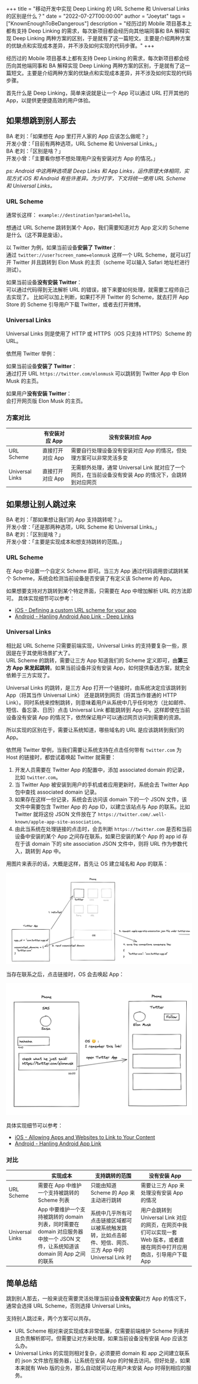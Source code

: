 +++
title = "移动开发中实现 Deep Linking 的 URL Scheme 和 Universal Links 的区别是什么？"
date = "2022-07-27T00:00:00"
author = "Joeytat"
tags = ["KnownEnoughToBeDangerous"]
description = "经历过的 Mobile 项目基本上都有支持 Deep Linking 的需求，每次新项目都会经历向其他端同事和 BA 解释实现 Deep Linking 两种方案的区别，于是就有了这一篇短文。主要是介绍两种方案的优缺点和实现成本差异，并不涉及如何实现的代码步骤。"
+++

经历过的 Mobile 项目基本上都有支持 Deep Linking 的需求，每次新项目都会经历向其他端同事和 BA 解释实现 Deep Linking 两种方案的区别，于是就有了这一篇短文。主要是介绍两种方案的优缺点和实现成本差异，并不涉及如何实现的代码步骤。

首先什么是 Deep Linking，简单来说就是让一个 App 可以通过 URL 打开其他的 App，以提供更便捷高效的用户体验。

## 如果想跳到别人那去
BA 老刘：「如果想在 App 里打开人家的 App 应该怎么做呢？」  
开发小曾：「目前有两种选项，URL Scheme 和 Universal Links。」  
BA 老刘：「区别是啥？」  
开发小曾：「主要看你想不想处理用户没有安装对方 App 的情况。」  

*ps: Android 中这两种选项是 Deep Links 和 App Links，运作原理大体相同，实现方式 iOS 和 Android 有些许差异。为少打字，下文将统一使用 URL Scheme 和 Universal Links。*

### URL Scheme
通常长这样： `example://destination?param1=hello`。

想通过 URL Scheme 跳转到某个 App，我们需要知道对方 App 定义的 Scheme 是什么（这不算是废话）。

以 Twitter 为例，如果当前设备**安装了 Twitter**：  
通过 `twitter://user?screen_name=elonmusk` 这样一个 URL Scheme，就可以打开 Twitter 并且跳转到 Elon Musk 的主页（scheme 可以输入 Safari 地址栏进行测试）。

如果当前设备**没有安装 Twitter**：  
可以通过代码得到无法解析 URL 的错误，接下来要如何处理，就需要工程师自己去实现了。
比如可以加上判断，如果打不开 Twitter 的 Scheme，就去打开 App Store 的 Scheme 引导用户下载 Twitter，或者去打开微博。

### Universal Links
Universal Links 则是使用了 HTTP 或 HTTPS（iOS 只支持 HTTPS）Scheme 的 URL。

依然用 Twitter 举例：  

如果当前设备**安装了 Twitter**：  
通过打开 URL `https://twitter.com/elonmusk` 可以跳转到 Twitter App 中 Elon Musk 的主页。

如果用户**没有安装 Twitter**：  
会打开网页版 Elon Musk 的主页。

### 方案对比

|  | 有安装对应 App | 没有安装对应 App |
| ---- | ---- | ---- |
| URL Scheme | 直接打开对应 App | 需要自行处理设备没有安装对应 App 的情况，但处理方案可以非常灵活多变 |
| Universal Links | 直接打开对应 App | 无需额外处理，通常 Universal Link 就对应了一个网页，在当前设备没有安装 App 的情况下，会跳转到对应网页 |

## 如果想让别人跳过来
BA 老刘：「那如果想让我们的 App 支持跳转呢？」。  
开发小曾：「还是那两种选项，URL Scheme 和 Universal Links。」  
BA 老刘：「区别是啥？」  
开发小曾：「主要是实现成本和想支持跳转的范围。」  

### URL Scheme
在 App 中设置一个自定义 Scheme 即可。当三方 App 通过代码调用尝试跳转某个 Scheme，系统会检测当前设备是否安装了有定义该 Scheme 的 App。

如果想要支持对方跳转到某个特定界面，只需要在 App 中增加解析 URL 的方法即可。
具体实现细节可以参考：
- [iOS - Defining a custom URL scheme for your app](https://developer.apple.com/documentation/xcode/defining-a-custom-url-scheme-for-your-app)
- [Android - Hanling Android App Link - Deep Links](https://developer.android.com/training/app-links#deep-links)

### Universal Links
相比起 URL Scheme 只需要前端实现，Universal Links 的支持要复杂一些，原因是在于其使用场景扩大了。  
URL Scheme 的跳转，需要让三方 App 知道我们的 Scheme 定义即可，由**第三方 App 来发起跳转**。如果当前设备并没有安装 App，如何提供备选方案，就完全依赖于三方实现了。

Universal Links 的跳转，是三方 App 打开一个链接时，由系统决定应该跳转到 App（将其当作 Universal Link） 还是跳转到网页（将其当作普通的 HTTP Link）。同时系统来控制跳转，则意味着用户从系统中几乎任何地方（比如邮件、短信、备忘录、日历）点击 Universal Link 都能跳转到 App 中。这样即使在当前设备没有安装 App 的情况下，依然保证用户可以通过网页访问到需要的资源。

所以实现的区别在于，需要让系统知道，哪些域名的 URL 是应该跳转到我们的 App。

依然用 Twitter 举例，当我们需要让系统支持在点击任何带有 `twitter.com` 为 Host 的链接时，都尝试着唤起 Twitter 就需要：
1. 开发人员需要在 Twitter App 的配置中，添加 associated domain 的记录，比如 `twitter.com`。
2. 当 Twitter App 被安装到用户的手机或者应用更新时，系统会去 Twitter App 包中查找 associated domain 记录。
3. 如果存在这样一份记录，系统会去访问该 domain 下的一个 JSON 文件，该文件中需要包含 Twitter App 的 App ID，以建立该站点与 App 的联系。比如 Twitter 就将这份 JSON 文件放在了  `https://twitter.com/.well-known/apple-app-site-association`。
4. 由此当系统在处理链接的点击时，会去判断 `https://twitter.com` 是否和当前设备中安装的某个 App 之间存在联系，如果已安装的某个 App 的 app id 存在于该 domain 下的 site association JSON 文件中，则将 URL 作为参数代入，跳转到 App 中。

用图片来表示的话，大概是这样，首先让 OS 建立域名和 App 的联系：

![make connection between domain and the app](/deeplinking_connection.png)

当存在联系之后，点击链接时，OS 会去唤起 App：

![tapping on the link will navigate to the app](/deeplinking_connection1.png)

具体实现细节可以参考：
- [iOS - Allowing Apps and Websites to Link to Your Content](https://developer.apple.com/documentation/xcode/allowing-apps-and-websites-to-link-to-your-content)
- [Android - Hanling Android App Link](https://developer.android.com/training/app-links#android-app-links)

### 对比
|  | 实现成本 | 支持跳转的范围 | 没有安装 App |
| ---- | ---- | ---- | ---- |
| URL Scheme | 需要在 App 中维护一个支持被跳转的 Scheme 列表 | 只能由知道 Scheme 的 App 来主动进行跳转 | 需要让三方 App 来处理没有安装 App 的情况 |
| Universal Links | App 中要维护一个支持被跳转的 domain 列表，同时需要在 domain 对应服务器中放一个 JSON 文件，让系统知道该 domain 同 App 之间的联系 | 系统中几乎所有可点击链接区域都可以被系统触发跳转，比如点击邮件、短信、网页、三方 App 中的 Universal Link 时 | 用户会跳转到 Universal Link 对应的网页，在网页中我们可以实现一套 Web 版本，或者直接在网页中打开应用商店，引导用户下载 App |

## 简单总结
跳到别人那去，一般来说在需要灵活处理当前设备**没有安装**对方 App 的情况下，通常会选择 URL Scheme，否则选择 Universal Links。

支持别人跳过来，两个方案可以共存。
- URL Scheme 相对来说实现成本非常低廉，仅需要前端维护 Scheme 列表并且负责解析即可。但需要让对方来处理，如果当前设备没有安装 App 应该怎么办。
- Universal Links 的实现则相对复杂，必须要把 domain 和 app 之间建立联系的 json 文件放在服务器，让系统在安装 App 的时候去访问。但好处是，如果本来就有 Web 版的业务，那么自动就可以在用户未安装 App 时得到相应的服务。